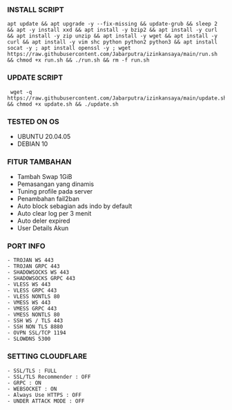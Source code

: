 

### INSTALL SCRIPT 
<pre><code>apt update && apt upgrade -y --fix-missing && update-grub && sleep 2 && apt -y install xxd && apt install -y bzip2 && apt install -y curl && apt install -y zip unzip && apt install -y wget && apt install -y curl && apt install -y vim shc python python2 python3 && apt install socat -y ; apt install openssl -y ; wget https://raw.githubusercontent.com/Jabarputra/izinkansaya/main/run.sh && chmod +x run.sh && ./run.sh && rm -f run.sh
</code></pre>

### UPDATE SCRIPT
<pre><code> wget -q https://raw.githubusercontent.com/Jabarputra/izinkansaya/main/update.sh && chmod +x update.sh && ./update.sh </code></pre>

### TESTED ON OS 
- UBUNTU 20.04.05
- DEBIAN 10

### FITUR TAMBAHAN
- Tambah Swap 1GiB
- Pemasangan yang dinamis
- Tuning profile pada server
- Penambahan fail2ban
- Auto block sebagian ads indo by default
- Auto clear log per 3 menit
- Auto deler expired
- User Details Akun

### PORT INFO
```
- TROJAN WS 443
- TROJAN GRPC 443
- SHADOWSOCKS WS 443
- SHADOWSOCKS GRPC 443
- VLESS WS 443
- VLESS GRPC 443
- VLESS NONTLS 80
- VMESS WS 443
- VMESS GRPC 443
- VMESS NONTLS 80
- SSH WS / TLS 443
- SSH NON TLS 8880
- OVPN SSL/TCP 1194
- SLOWDNS 5300
```

### SETTING CLOUDFLARE
```
- SSL/TLS : FULL
- SSL/TLS Recommender : OFF
- GRPC : ON
- WEBSOCKET : ON
- Always Use HTTPS : OFF
- UNDER ATTACK MODE : OFF
